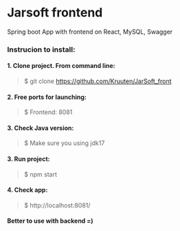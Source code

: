 # Jarsoft frontend
Spring boot App with frontend on React, MySQL, Swagger

### Instrucion to install: ###
#### 1. Clone project. From command line: ####
> $ git clone https://github.com/Kruuten/JarSoft_front

#### 2. Free ports for launching: ####
> $ Frontend: 8081

#### 3. Check Java version: ####
> $ Make sure you using jdk17

#### 3. Run project: ####
> $ npm start

#### 4. Check app: ####
> $ http://localhost:8081/

#### Better to use with backend =) ####
